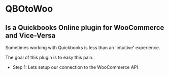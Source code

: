 # QBOtoWoo

## Is a Quickbooks Online plugin for WooCommerce and Vice-Versa

Sometimes working with Quickbooks is less than an 'intuitive' experience.  

The goal of this plugin is to easy this pain.
<ul>
<li>
    Step 1: Lets setup our connection to the WooCommerce API
</li>

</ul>